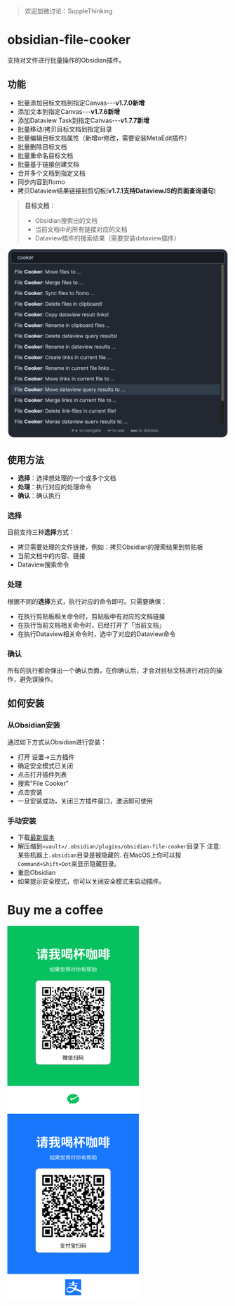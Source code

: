 > 欢迎加微讨论：SuppleThinking

# obsidian-file-cooker

支持对文件进行批量操作的Obsidian插件。
    
## 功能

- 批量添加目标文档到指定Canvas---**v1.7.0新增**
- 添加文本到指定Canvas---**v1.7.6新增**
- 添加Dataview Task到指定Canvas---**v1.7.7新增**
- 批量移动/拷贝目标文档到指定目录
- 批量编辑目标文档属性（新增or修改，需要安装MetaEdit插件）
- 批量删除目标文档
- 批量重命名目标文档
- 批量基于链接创建文档
- 合并多个文档到指定文档
- 同步内容到flomo
- 拷贝Dataview结果链接到剪切板(**v1.7.1支持DataviewJS的页面查询语句**)

> **目标文档**：
> - Obsidian搜索出的文档
> - 当前文档中的所有链接对应的文档
> - Dataview插件的搜索结果（需要安装dataview插件）

![obsidian-file-cooker Demo Image](demo.png)

## 使用方法

- **选择**：选择想处理的一个或多个文档
- **处理**：执行对应的处理命令
- **确认**：确认执行

### 选择

目前支持三种**选择**方式：
- 拷贝需要处理的文件链接，例如：拷贝Obsidian的搜索结果到剪贴板
- 当前文档中的内容、链接
- Dataview搜索命令

### 处理

根据不同的**选择**方式，执行对应的命令即可。只需要确保：
- 在执行剪贴板相关命令时，剪贴板中有对应的文档链接
- 在执行当前文档相关命令时，已经打开了「当前文档」
- 在执行Dataview相关命令时，选中了对应的Dataview命令

### 确认

所有的执行都会弹出一个确认页面，在你确认后，才会对目标文档进行对应的操作，避免误操作。

## 如何安装

### 从Obsidian安装
通过如下方式从Obsidian进行安装：
- 打开 设置->三方插件
- 确定安全模式已关闭
- 点击打开插件列表
- 搜索"File Cooker"
- 点击安装
- 一旦安装成功，关闭三方插件窗口，激活即可使用

### 手动安装

- 下载[最新版本](https://github.com/ivaneye/obsidian-files-cooker/releases/latest)
- 解压缩到`<vault>/.obsidian/plugins/obsidian-file-cooker`目录下
注意: 某些机器上`.obsidian`目录是被隐藏的. 在MacOS上你可以按`Command+Shift+Dot`来显示隐藏目录。
- 重启Obsidian
- 如果提示安全模式，你可以关闭安全模式来启动插件。

# Buy me a coffee

<div display="flex">
  <img src="./wx_pay.png" width="300px"/>
  <img src="./alipay.png" width="300px"/>
</div>